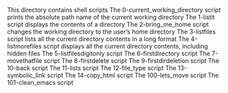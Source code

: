 This directory contains shell scripts
 The 0-current_working_directory script prints the absolute path name of the current working directory
The 1-listit script displays the contents of a directory
The 2-bring_me_home script changes the working directory to the user’s home directory
The 3-listfiles script lists all the current directory contents in a long format
The 4-listmorefiles script displays all the current directory contents, including hidden files
The 5-listfilesdigitonly script
The 6-firstdirectory script
The 7-movethatfile script
The 8-firstdelete script
The 9-firstdirdeletion script
The 10-back script
The 11-lists script
The 12-file_type script
The 13-symbolic_link script
The 14-copy_html script
The 100-lets_move script
The 101-clean_emacs script
